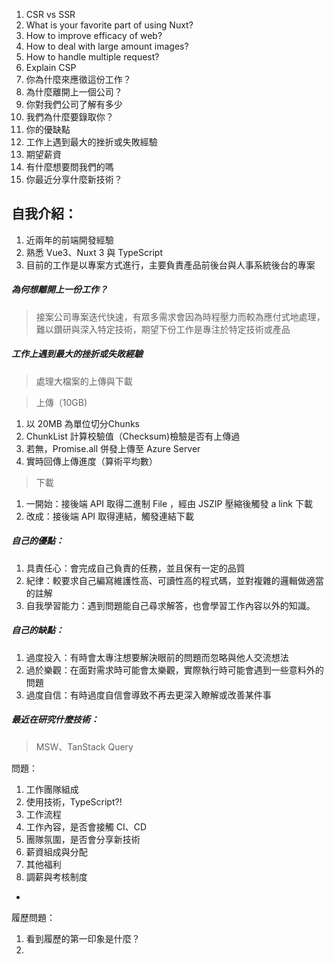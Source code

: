 1. CSR vs SSR
2. What is your favorite part of using Nuxt?
3. How to improve efficacy of web?
4. How to deal with large amount images?
5. How to handle multiple request?
6. Explain CSP
7. 你為什麼來應徵這份工作？ 
8. 為什麼離開上一個公司？ 
9. 你對我們公司了解有多少 
10. 我們為什麼要錄取你？ 
11. 你的優缺點 
12. 工作上遇到最大的挫折或失敗經驗 
13. 期望薪資 
14. 有什麼想要問我們的嗎
15. 你最近分享什麼新技術？


##  自我介紹：  

1. 近兩年的前端開發經驗  
2. 熟悉 Vue3、Nuxt 3 與 TypeScript  
3. 目前的工作是以專案方式進行，主要負責產品前後台與人事系統後台的專案  
  
##### 為何想離開上一份工作？  

> 接案公司專案迭代快速，有眾多需求會因為時程壓力而較為應付式地處理，難以鑽研與深入特定技術，期望下份工作是專注於特定技術或產品  
  
##### 工作上遇到最大的挫折或失敗經驗  

> 處理大檔案的上傳與下載  
  
> 上傳（10GB)  
1. 以 20MB 為單位切分Chunks  
2. ChunkList 計算校驗值（Checksum)檢驗是否有上傳過  
3. 若無，Promise.all 併發上傳至 Azure Server  
4. 實時回傳上傳進度（算術平均數）  
  
> 下載
1. 一開始：接後端 API 取得二進制 File ，經由 JSZIP 壓縮後觸發 a link 下載
2. 改成：接後端 API 取得連結，觸發連結下載  
  
##### 自己的優點：  
1. 具責任心：會完成自己負責的任務，並且保有一定的品質
2. 紀律：較要求自己編寫維護性高、可讀性高的程式碼，並對複雜的邏輯做適當的註解
3. 自我學習能力：遇到問題能自己尋求解答，也會學習工作內容以外的知識。
##### 自己的缺點：  
1. 過度投入：有時會太專注想要解決眼前的問題而忽略與他人交流想法
2. 過於樂觀：在面對需求時可能會太樂觀，實際執行時可能會遇到一些意料外的問題
3. 過度自信：有時過度自信會導致不再去更深入瞭解或改善某件事

##### 最近在研究什麼技術：  
> MSW、TanStack Query

  
  
問題：  
1. 工作團隊組成  
2. 使用技術，TypeScript?!  
3. 工作流程  
4. 工作內容，是否會接觸 CI、CD  
5. 團隊氛圍，是否會分享新技術  
6. 薪資組成與分配
7. 其他福利
8. 調薪與考核制度


-

履歷問題：
1. 看到履歷的第一印象是什麼？
2. 